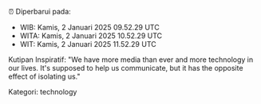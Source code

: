⏰ Diperbarui pada:
- WIB: Kamis, 2 Januari 2025 09.52.29 UTC
- WITA: Kamis, 2 Januari 2025 10.52.29 UTC
- WIT: Kamis, 2 Januari 2025 11.52.29 UTC

Kutipan Inspiratif:
"We have more media than ever and more technology in our lives. It's supposed to help us communicate, but it has the opposite effect of isolating us."


Kategori: technology

